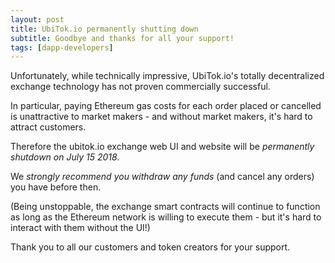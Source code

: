 ```yaml
---
layout: post
title: UbiTok.io permanently shutting down
subtitle: Goodbye and thanks for all your support!
tags: [dapp-developers]
---
```


Unfortunately, while technically impressive, UbiTok.io's totally decentralized exchange technology has not proven commercially successful.

In particular, paying Ethereum gas costs for each order placed or cancelled is unattractive to market makers - and without market makers, it's hard to attract customers.

Therefore the ubitok.io exchange web UI and website will be *permanently shutdown on July 15 2018*.

We *strongly recommend you withdraw any funds* (and cancel any orders) you have before then.

(Being unstoppable, the exchange smart contracts will continue to function as long as the Ethereum network is willing to execute them - but it's hard to interact with them without the UI!)

Thank you to all our customers and token creators for your support.

